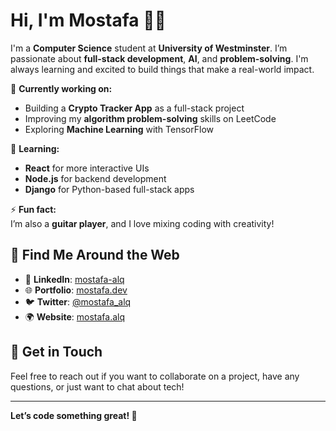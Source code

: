 # Hi, I'm Mostafa 👨‍💻

I'm a **Computer Science** student at **University of Westminster**. I’m passionate about **full-stack development**, **AI**, and **problem-solving**. I'm always learning and excited to build things that make a real-world impact. 

🔭 **Currently working on:**  
- Building a **Crypto Tracker App** as a full-stack project  
- Improving my **algorithm problem-solving** skills on LeetCode  
- Exploring **Machine Learning** with TensorFlow

🌱 **Learning:**  
- **React** for more interactive UIs  
- **Node.js** for backend development  
- **Django** for Python-based full-stack apps  

⚡ **Fun fact:**  
I’m also a **guitar player**, and I love mixing coding with creativity!

## 🔗 **Find Me Around the Web**
- 💼 **LinkedIn**: [mostafa-alq](https://www.linkedin.com/in/mostafa-alq/)
- 🌐 **Portfolio**: [mostafa.dev](https://mostafa.dev)
- 🐦 **Twitter**: [@mostafa_alq](https://twitter.com/mostafa_alq)
- 🌍 **Website**: [mostafa.alq](https://mostafa.alq)

## 💬 **Get in Touch**
Feel free to reach out if you want to collaborate on a project, have any questions, or just want to chat about tech!

---

**Let’s code something great! 🚀**

